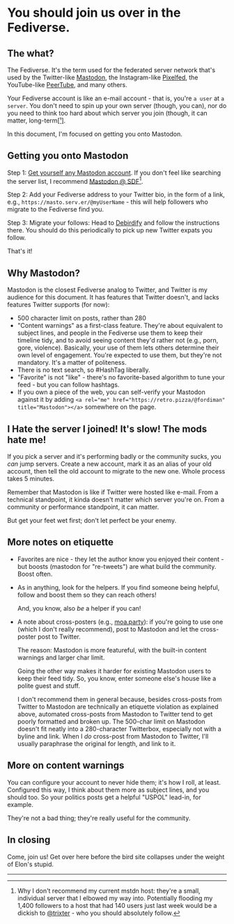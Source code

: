# You should join us over in the Fediverse.

## The what?

The Fediverse.  It's the term used for the federated server network that's used by the Twitter-like [Mastodon](https://joinmastodon.org), the Instagram-like [Pixelfed](https://pixelfed.org/), the YouTube-like [PeerTube](https://joinpeertube.org/en), and many others.

Your Fediverse account is like an e-mail account - that is, you're `a user` at `a server`.  You don't need to spin up your own server (though, you can), nor do you need to think too hard about which server you join (though, it can matter, long-term[\[¹\]](#i-hate-the-server-i-joined--its-slow--the-mods-hate-me).

In this document, I'm focused on getting you onto Mastodon.

## Getting you onto Mastodon

Step 1: [Get yourself any Mastodon account](https://joinmastodon.org/servers).  If you don't feel like searching the server list, I recommend [Mastodon @ SDF](https://mastodon.sdf.org)[^2].

Step 2: Add your Fediverse address to your Twitter bio, in the form of a link, e.g., `https://masto.serv.er/@myUserName` - this will help followers who migrate to the Fediverse find you.

Step 3: Migrate your follows: Head to [Debirdify](https://pruvisto.org/debirdify) and follow the instructions there. You should do this periodically to pick up new Twitter expats you follow.

That's it!

## Why Mastodon?

Mastodon is the closest Fediverse analog to Twitter, and Twitter is my audience for this document.  It has features that Twitter doesn't, and lacks features Twitter supports (for now):

* 500 character limit on posts, rather than 280
* "Content warnings" as a first-class feature.  They're about equivalent to subject lines, and people in the Fediverse use them to keep their timeline tidy, and to avoid seeing content they'd rather not (e.g., porn, gore, violence).  Basically, your use of them lets others determine their own level of engagement.  You're expected to use them, but they're not mandatory.  It's a matter of politeness.
* There is no text search, so #HashTag liberally.
* "Favorite" is not "like" - there's no favorite-based algorithm to tune your feed - but you can follow hashtags.
* If you own a piece of the web, you can self-verify your Mastodon against it by adding `<a rel="me" href="https://retro.pizza/@fordiman" title="Mastodon"></a>` somewhere on the page.

## I Hate the server I joined!  It's slow!  The mods hate me!

If you pick a server and it's performing badly or the community sucks, you _can_ jump servers. Create a new account, mark it as an alias of your old account, then tell the old account to migrate to the new one. Whole process takes 5 minutes.

Remember that Mastodon is like if Twitter were hosted like e-mail. From a technical standpoint, it kinda doesn't matter which server you're on. From a community or performance standpoint, it can matter.
  
But get your feet wet first; don't let perfect be your enemy. 


## More notes on etiquette

  * Favorites are nice - they let the author know you enjoyed their content - but boosts (mastodon for "re-tweets") are what build the community. Boost often. 

  * As in anything, look for the helpers. If you find someone being helpful, follow and boost them so they can reach others!

    And, you know, also _be_ a helper if you can! 

  * A note about cross-posters (e.g., [moa.party](https://moa.party)): if you're going to use one (which I don't really recommend), post to Mastodon and let the cross-poster post to Twitter.

    The reason: Mastodon is more featureful, with the built-in content warnings and larger char limit.  

    Going the other way makes it harder for existing Mastodon users to keep their feed tidy. So, you know, enter someone else's house like a polite guest and stuff.

    I don't recommend them in general because, besides cross-posts from Twitter to Mastodon are technically an etiquette violation as explained above, automated cross-posts from Mastodon to Twitter tend to get poorly formatted and broken up.  The 500-char limit on Mastodon doesn't fit neatly into a 280-character Twitterbox, especially not with a byline and link.  When I _do_ cross-post from Mastodon to Twitter, I'll usually paraphrase the original for length, and link to it.

## More on content warnings
  
You can configure your account to never hide them; it's how I roll, at least. Configured this way, I think about them more as subject lines, and you should too. So your politics posts get a helpful "USPOL" lead-in, for example.

They're not a bad thing; they're really useful for the community.

## In closing

Come, join us! Get over here before the bird site collapses under the weight of Elon's stupid. 

-----

[^2]: Why I don't recommend my current mstdn host: they're a small, individual server that I elbowed my way into. Potentially flooding my 1,400 followers to a host that had 140 users just last week would be a dickish to [@trixter](https://retro.pizza/@trixter) - who you should absolutely follow.
